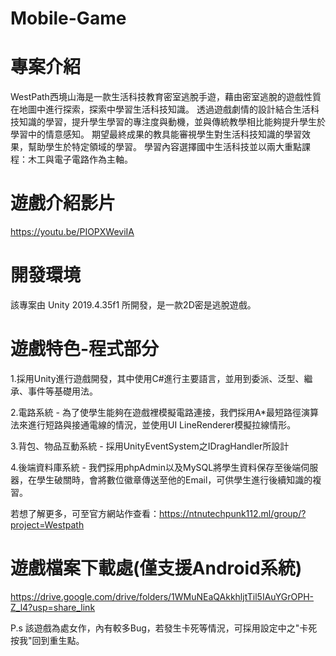 # Mobile-Game

# 專案介紹
WestPath西境山海是一款生活科技教育密室逃脫手遊，藉由密室逃脫的遊戲性質在地圖中進行探索，探索中學習生活科技知識。
透過遊戲劇情的設計結合生活科技知識的學習，提升學生學習的專注度與動機，並與傳統教學相比能夠提升學生於學習中的情意感知。
期望最終成果的教具能審視學生對生活科技知識的學習效果，幫助學生於特定領域的學習。
學習內容選擇國中生活科技並以兩大重點課程：木工與電子電路作為主軸。

# 遊戲介紹影片
https://youtu.be/PIOPXWeviIA

# 開發環境
該專案由 Unity 2019.4.35f1 所開發，是一款2D密是逃脫遊戲。

# 遊戲特色-程式部分
1.採用Unity進行遊戲開發，其中使用C#進行主要語言，並用到委派、泛型、繼承、事件等基礎用法。

2.電路系統 - 為了使學生能夠在遊戲裡模擬電路連接，我們採用A*最短路徑演算法來進行短路與接通電線的情況，並使用UI LineRenderer模擬拉線情形。

3.背包、物品互動系統 - 採用UnityEventSystem之IDragHandler所設計

4.後端資料庫系統 - 我們採用phpAdmin以及MySQL將學生資料保存至後端伺服器，在學生破關時，會將數位徽章傳送至他的Email，可供學生進行後續知識的複習。

若想了解更多，可至官方網站作查看：https://ntnutechpunk112.ml/group/?project=Westpath

# 遊戲檔案下載處(僅支援Android系統)
https://drive.google.com/drive/folders/1WMuNEaQAkkhljtTil5IAuYGrOPH-Z_l4?usp=share_link

P.s 該遊戲為處女作，內有較多Bug，若發生卡死等情況，可採用設定中之"卡死按我"回到重生點。



